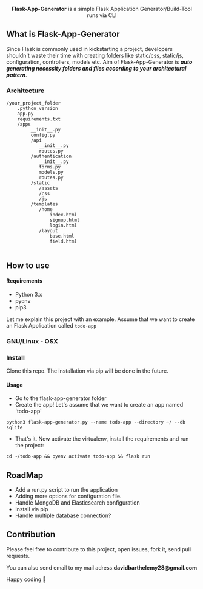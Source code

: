 <p align="center">
  <strong>Flask-App-Generator</strong> is a simple Flask Application Generator/Build-Tool runs via CLI
</p>

## What is Flask-App-Generator
Since Flask is commonly used in kickstarting a project, developers shouldn't waste their time with creating folders like static/css, static/js, configuration, controllers, models etc. Aim of Flask-App-Generator is __*auto generating necessity folders and files according to your architectural pattern*__.

### Architecture

```
/your_project_folder
    .python_version
    app.py
    requirements.txt
    /apps
         __init__.py
         config.py
         /api
            __init__.py
            routes.py
         /authentication
            __init__.py
            forms.py
            models.py
            routes.py
         /static
            /assets
            /css
            /js
         /templates
            /home
                index.html
                signup.html
                login.html
            /layout
                base.html
                field.html
    
```

## How to use

#### Requirements
- Python 3.x
- pyenv
- pip3

Let me explain this project with an example. Assume that we want to create an Flask Application called ```todo-app```

### GNU/Linux - OSX

### Install

Clone this repo.
The installation via pip will be done in the future.


#### Usage
- Go to the flask-app-generator folder
- Create the app! Let's assume that we want to create an app named 'todo-app'

```
python3 flask-app-generator.py --name todo-app --directory ~/ --db sqlite

```
- That's it. Now activate the virtualenv, install the requirements and run the project:
```
cd ~/todo-app && pyenv activate todo-app && flask run
```

## RoadMap

- Add a run.py script to run the application
- Adding more options for configuration file.
- Handle MongoDB and Elasticsearch configuration
- Install via pip
- Handle multiple database connection?


## Contribution

Please feel free to contribute to this project, open issues, fork it, send pull requests.

You can also send email to my mail adress.__davidbarthelemy28@gmail.com__

Happy coding :metal:
